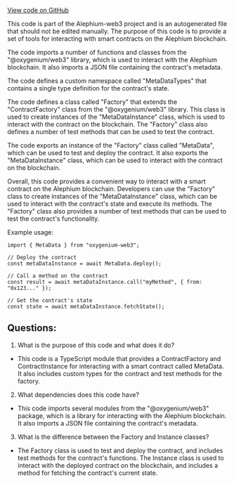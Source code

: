 [View code on GitHub](https://github.com/oxygenium/oxygenium-web3/artifacts/ts/MetaData.ts)

This code is part of the Alephium-web3 project and is an autogenerated file that should not be edited manually. The purpose of this code is to provide a set of tools for interacting with smart contracts on the Alephium blockchain. 

The code imports a number of functions and classes from the "@oxygenium/web3" library, which is used to interact with the Alephium blockchain. It also imports a JSON file containing the contract's metadata. 

The code defines a custom namespace called "MetaDataTypes" that contains a single type definition for the contract's state. 

The code defines a class called "Factory" that extends the "ContractFactory" class from the "@oxygenium/web3" library. This class is used to create instances of the "MetaDataInstance" class, which is used to interact with the contract on the blockchain. The "Factory" class also defines a number of test methods that can be used to test the contract. 

The code exports an instance of the "Factory" class called "MetaData", which can be used to test and deploy the contract. It also exports the "MetaDataInstance" class, which can be used to interact with the contract on the blockchain. 

Overall, this code provides a convenient way to interact with a smart contract on the Alephium blockchain. Developers can use the "Factory" class to create instances of the "MetaDataInstance" class, which can be used to interact with the contract's state and execute its methods. The "Factory" class also provides a number of test methods that can be used to test the contract's functionality. 

Example usage:

```
import { MetaData } from "oxygenium-web3";

// Deploy the contract
const metaDataInstance = await MetaData.deploy();

// Call a method on the contract
const result = await metaDataInstance.call("myMethod", { from: "0x123..." });

// Get the contract's state
const state = await metaDataInstance.fetchState();
```
## Questions: 
 1. What is the purpose of this code and what does it do?
- This code is a TypeScript module that provides a ContractFactory and ContractInstance for interacting with a smart contract called MetaData. It also includes custom types for the contract and test methods for the factory.

2. What dependencies does this code have?
- This code imports several modules from the "@oxygenium/web3" package, which is a library for interacting with the Alephium blockchain. It also imports a JSON file containing the contract's metadata.

3. What is the difference between the Factory and Instance classes?
- The Factory class is used to test and deploy the contract, and includes test methods for the contract's functions. The Instance class is used to interact with the deployed contract on the blockchain, and includes a method for fetching the contract's current state.
